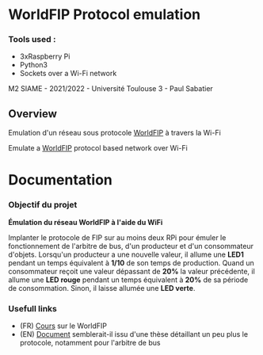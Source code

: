 # WorldFIP Protocol emulation 

### Tools used : 
- 3xRaspberry Pi
- Python3
- Sockets over a Wi-Fi network

M2 SIAME - 2021/2022 - Université Toulouse 3 - Paul Sabatier 

## Overview

Emulation d'un réseau sous protocole [WorldFIP](https://en.wikipedia.org/wiki/Factory_Instrumentation_Protocol) à travers la Wi-Fi

Emulate a [WorldFIP](https://en.wikipedia.org/wiki/Factory_Instrumentation_Protocol) protocol based network over Wi-Fi

# Documentation
### Objectif du projet
**Émulation du réseau WorldFIP à l'aide du WiFi**

Implanter le protocole de FIP sur au moins deux RPi pour émuler le fonctionnement de l'arbitre de bus, d'un producteur et d'un consommateur d'objets. Lorsqu'un producteur a une nouvelle valeur, il allume une **LED1** pendant un temps équivalent à **1/10** de son temps de production. Quand un consommateur reçoit une valeur dépassant de **20%** la valeur précédente, il allume une **LED rouge** pendant un temps équivalent à **20%** de sa période de consommation. Sinon, il laisse allumée une **LED verte**.

### Usefull links

- (FR) [Cours](https://www.irit.fr/~Zoubir.Mammeri/Cours/Introduction_WorldFIP.pdf) sur le WorldFIP
- (EN) [Document](http://people.cs.pitt.edu/~mhanna/Master/ch2.pdf) semblerait-il issu d'une thèse détaillant un peu plus le protocole, notamment pour l'arbitre de bus
